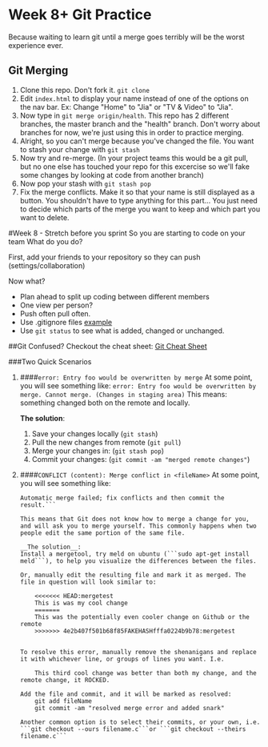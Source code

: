 # Week 8+ Git Practice

Because waiting to learn git until a merge goes terribly will be the worst experience ever.

## Git Merging

1. Clone this repo. Don't fork it. `git clone`
2. Edit `index.html` to display your name instead of one of the options on the nav bar. Ex: Change "Home" to "Jia" or "TV & Video" to "Jia".
3. Now type in `git merge origin/health`. This repo has 2 different branches, the master branch and the "health" branch. Don't worry about branches for now, we're just using this in order to practice merging.
4. Alright, so you can't merge because you've changed the file. You want to stash your change with `git stash`
5. Now try and re-merge. (In your project teams this would be a git pull, but no one else has touched your repo for this excercise so we'll fake some changes by looking at code from another branch)
6. Now pop your stash with `git stash pop`
7. Fix the merge conflicts. Make it so that your name is still displayed as a button. You shouldn't have to type anything for this part... You just need to decide which parts of the merge you want to keep and which part you want to delete.

#Week 8 - Stretch before you sprint
So you are starting to code on your team What do you do?

First, add your friends to your repository so they can push (settings/collaboration)

Now what? 
* Plan ahead to split up coding between different members
* One view per person? 
* Push often pull often.
* Use .gitignore files [example](https://github.com/github/gitignore/blob/master/Node.gitignore)
* Use `git status` to see what is added, changed or unchanged. 


##Git
Confused? Checkout the cheat sheet: [Git Cheat Sheet](http://www.cheat-sheets.org/saved-copy/git-cheat-sheet.pdf)

###Two Quick Scenarios

1. ####```error: Entry foo would be overwritten by merge```
    At some point, you will see something like:
        `error: Entry foo would be overwritten by merge. Cannot merge. (Changes in staging area)`
    This means: something changed both on the remote and locally.
    
    __The solution__:
    
    1. Save your changes locally (```git stash```)
    2. Pull the new changes from remote (```git pull```)
    3. Merge your changes in: (```git stash pop```)
    4. Commit your changes: (```git commit -am "merged remote changes"```)



2. ####```CONFLICT (content): Merge conflict in <fileName>```
    At some point, you will see something like:
    ```CONFLICT (content): Merge conflict in <fileName>
    Automatic merge failed; fix conflicts and then commit the result.```
    
    This means that Git does not know how to merge a change for you, and will ask you to merge yourself. This commonly happens when two people edit the same portion of the same file.
    
    __The solution__:
    Install a mergetool, try meld on ubuntu (```sudo apt-get install meld```), to help you visualize the differences between the files.
    
    Or, manually edit the resulting file and mark it as merged. The file in question will look similar to:
    
        <<<<<<< HEAD:mergetest
        This is was my cool change
        =======
        This was the potentially even cooler change on Github or the remote
        >>>>>>> 4e2b407f501b68f85FAKEHASHfffa0224b9b78:mergetest
    
    
    To resolve this error, manually remove the shenanigans and replace it with whichever line, or groups of lines you want. I.e.
    
        This third cool change was better than both my change, and the remote change, it ROCKED.
    
    Add the file and commit, and it will be marked as resolved:
        git add fileName
        git commit -am "resolved merge error and added snark"
    
    Another common option is to select their commits, or your own, i.e.  ```git checkout --ours filename.c```or ```git checkout --theirs filename.c```
